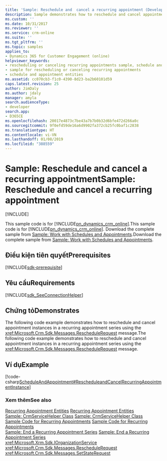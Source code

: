 ```yaml
---
title: 'Sample: Reschedule and  cancel a recurring appointment (Developer Guide for Dynamics 365 for Customer Engagement) | MicrosoftDocs'
description: Sample demonstrates how to reschedule and cancel appointment instances in a recurring appointment series using the RescheduleRequest message.
ms.custom: ''
ms.date: 10/31/2017
ms.reviewer: ''
ms.service: crm-online
ms.suite: ''
ms.tgt_pltfrm: ''
ms.topic: samples
applies_to:
- Dynamics 365 for Customer Engagement (online)
helpviewer_keywords:
- rescheduling or canceling recurring appointments sample, schedule and appointment entities samples
- sample for rescheduling or canceling recurring appointments
- schedule and appointment entities
ms.assetid: cc070cb3-f1c0-4390-8d23-ba2b60101d59
caps.latest.revision: 25
author: JimDaly
ms.author: jdaly
manager: amyla
search.audienceType:
- developer
search.app:
- D365CE
ms.openlocfilehash: 20017e4873c7be43a7b7b0b32d6bfe472d266a0c
ms.sourcegitcommit: 9f0efd59de16a6d9902fa372cb25fc0baf1c2838
ms.translationtype: HT
ms.contentlocale: vi-VN
ms.lasthandoff: 01/08/2019
ms.locfileid: "388559"
---
```

# <a name="sample-reschedule-and--cancel-a-recurring-appointment"></a><span data-ttu-id="f16a6-103">Sample: Reschedule and  cancel a recurring appointment</span><span class="sxs-lookup"><span data-stu-id="f16a6-103">Sample: Reschedule and  cancel a recurring appointment</span></span>

[!INCLUDE[](../includes/cc_applies_to_update_9_0_0.md)]

<span data-ttu-id="f16a6-104">This sample code is for [!INCLUDE[pn_dynamics_crm_online](../includes/pn-dynamics-crm-online.md)].</span><span class="sxs-lookup"><span data-stu-id="f16a6-104">This sample code is for [!INCLUDE[pn_dynamics_crm_online](../includes/pn-dynamics-crm-online.md)].</span></span> <span data-ttu-id="f16a6-105">Download the complete sample from [Sample: Work with Schedules and Appointments](https://code.msdn.microsoft.com/Schedule-and-Appointment-93ed80c0).</span><span class="sxs-lookup"><span data-stu-id="f16a6-105">Download the complete sample from [Sample: Work with Schedules and Appointments](https://code.msdn.microsoft.com/Schedule-and-Appointment-93ed80c0).</span></span>

## <a name="prerequisites"></a><span data-ttu-id="f16a6-106">Điều kiện tiên quyết</span><span class="sxs-lookup"><span data-stu-id="f16a6-106">Prerequisites</span></span>
[!INCLUDE[sdk-prerequisite](../includes/sdk-prerequisite.md)]
  
## <a name="requirements"></a><span data-ttu-id="f16a6-107">Yêu cầu</span><span class="sxs-lookup"><span data-stu-id="f16a6-107">Requirements</span></span>  
[!INCLUDE[sdk_SeeConnectionHelper](../includes/sdk-seeconnectionhelper.md)]
  
## <a name="demonstrates"></a><span data-ttu-id="f16a6-108">Chứng tỏ</span><span class="sxs-lookup"><span data-stu-id="f16a6-108">Demonstrates</span></span>  
 <span data-ttu-id="f16a6-109">The following code example demonstrates how to reschedule and cancel appointment instances in a recurring appointment series using the <xref:Microsoft.Crm.Sdk.Messages.RescheduleRequest> message.</span><span class="sxs-lookup"><span data-stu-id="f16a6-109">The following code example demonstrates how to reschedule and cancel appointment instances in a recurring appointment series using the <xref:Microsoft.Crm.Sdk.Messages.RescheduleRequest> message.</span></span>  
  
## <a name="example"></a><span data-ttu-id="f16a6-110">Ví dụ</span><span class="sxs-lookup"><span data-stu-id="f16a6-110">Example</span></span>  
 [!code-csharp[ScheduleAndAppointment#RescheduleandCancelRecurringAppointmentInstance](../snippets/csharp/CRMV8/scheduleandappointment/cs/rescheduleandcancelrecurringappointmentinstance.cs#rescheduleandcancelrecurringappointmentinstance)]  
  
### <a name="see-also"></a><span data-ttu-id="f16a6-111">Xem thêm</span><span class="sxs-lookup"><span data-stu-id="f16a6-111">See also</span></span>  
 <span data-ttu-id="f16a6-112">[Recurring Appointment Entities](recurring-appointment-entities.md) </span><span class="sxs-lookup"><span data-stu-id="f16a6-112">[Recurring Appointment Entities](recurring-appointment-entities.md) </span></span>  
 <span data-ttu-id="f16a6-113">[Sample: CrmServiceHelper Class](org-service/helper-code-serverconnection-class.md) </span><span class="sxs-lookup"><span data-stu-id="f16a6-113">[Sample: CrmServiceHelper Class](org-service/helper-code-serverconnection-class.md) </span></span>  
 <span data-ttu-id="f16a6-114">[Sample Code for Recurring Appointments](sample-code-schedule-appointment-entities.md) </span><span class="sxs-lookup"><span data-stu-id="f16a6-114">[Sample Code for Recurring Appointments](sample-code-schedule-appointment-entities.md) </span></span>  
 <span data-ttu-id="f16a6-115">[Sample: End a Recurring Appointment Series](sample-end-recurring-appointment-series.md) </span><span class="sxs-lookup"><span data-stu-id="f16a6-115">[Sample: End a Recurring Appointment Series](sample-end-recurring-appointment-series.md) </span></span>  
<xref:Microsoft.Xrm.Sdk.IOrganizationService>   
 <xref:Microsoft.Crm.Sdk.Messages.RescheduleRequest>   
 <xref:Microsoft.Crm.Sdk.Messages.SetStateRequest>
